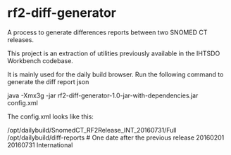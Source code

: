 # rf2-diff-generator
A process to generate differences reports between two SNOMED CT releases.

This project is an extraction of utilities previously available in the IHTSDO Workbench codebase.

It is mainly used for the daily build browser. Run the following command to generate the diff report json

java -Xmx3g -jar rf2-diff-generator-1.0-jar-with-dependencies.jar config.xml

The config.xml looks like this:

<?xml version="1.0" encoding="UTF-8"?>
<config>
    <inputFullFileDirectory>/opt/dailybuild/SnomedCT_RF2Release_INT_20160731/Full</inputFullFileDirectory>
    <diffReportOutputDirectory>/opt/dailybuild/diff-reports</diffReportOutputDirectory>
    # One date after the previous release
    <startDate>20160201</startDate>
    <currentReleaseDate>20160731</currentReleaseDate>
    <editionName>International</editionName>
</config>

